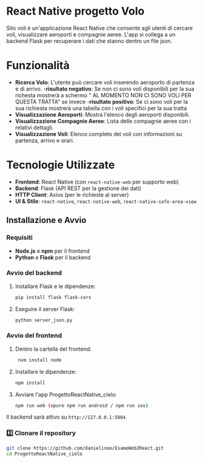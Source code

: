 # React Native progetto Volo

Sito voli è un'applicazione React Native che consente agli utenti di cercare voli, visualizzare aeroporti e compagnie aeree. L'app si collega a un backend Flask per recuperare i dati che stanno dentro un file json.

# Funzionalità
- **Ricerca Volo**: L'utente può cercare voli inserendo aeroporto di partenza e di arrivo.
    -**risultato negativo**:
        Se non ci sono voli disponibili per la sua richesta mostrerà a schermo " AL MOMENTO NON CI SONO VOLI PER QUESTA TRATTA" se invece
    -**risultato positivo**:
        Se ci sono voli per la sua richiesta mostrerà una tabella con i voli specifici per la sua tratta 
- **Visualizzazione Aeroporti**: Mostra l'elenco degli aeroporti disponibili.
- **Visualizzazione Compagnie Aeree**: Lista delle compagnie aeree con i relativi dettagli.
- **Visualizzazione Voli**: Elenco completo dei voli con informazioni su partenza, arrivo e orari.

# Tecnologie Utilizzate

- **Frontend**: React Native (con `react-native-web` per supporto web)
- **Backend**: Flask (API REST per la gestione dei dati)
- **HTTP Client**: Axios (per le richieste al server)
- **UI & Stile**: `react-native`, `react-native-web`, `react-native-safe-area-view`



## Installazione e Avvio

### Requisiti
- **Node.js** e **npm** per il frontend
- **Python** e **Flask** per il backend

### Avvio del backend
1. Installare Flask e le dipendenze:
   ```bash
   pip install flask flask-cors
   ```
2. Eseguire il server Flask:
   ```bash
   python server_json.py
   ```

### Avvio del frontend
1. Dentro la cartella del frontend:
   ```bash
    nvm install node
   ```
2. Installare le dipendenze:
   ```bash
   npm install
   ```
3. Avviare l'app ProgettoReactNative_cielo:
   ```bash
   npm run web (opure npm run android / npm run ios)
   ```
Il backend sarà attivo su `http://127.0.0.1:5004`.


### 2️⃣ Clonare il repository
```sh
git clone https://github.com/danielinoo/EsameWeb2React.git
cd ProgettoReactNative_cielo









